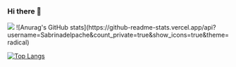 ### Hi there 👋

<!--
**Sabrinadelpache/Sabrinadelpache** is a ✨ _special_ ✨ repository because its `README.md` (this file) appears on your GitHub profile.

Here are some ideas to get you started:

- 🔭 I’m currently working on ...
- 🌱 I’m currently learning ...
- 👯 I’m looking to collaborate on ...
- 🤔 I’m looking for help with ...
- 💬 Ask me about ...
- 📫 How to reach me: ...
- 😄 Pronouns: ...
- ⚡ Fun fact: ...
-->
<img src=https://img.shields.io/badge/Linkedin-link-brightgreen />
![Anurag's GitHub stats](https://github-readme-stats.vercel.app/api?username=Sabrinadelpache&count_private=true&show_icons=true&theme=radical)

[![Top Langs](https://github-readme-stats.vercel.app/api/top-langs/?username=Sabrinadelpache)](https://github.com/anuraghazra/github-readme-stats)

